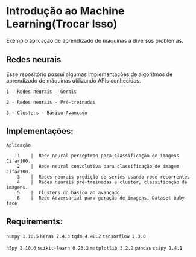 # Introdução ao Machine Learning(Trocar Isso)

Exemplo aplicação de aprendizado de máquinas a diversos problemas.

## Redes neurais
Esse repositório possui algumas implementações de algoritmos de aprendizado de máquinas utilizando APIs conhecidas.

`1 - Redes neurais - Gerais`

`2 - Redes neurais - Pré-treinadas`

`3 - Clusters - Básico-Avançado`


## Implementações:

    Aplicação
    
        1    |  Rede neural perceptron para classificação de imagens Cifar100.
        2    |  Rede neural convolutiva para classificação de imagem Cifar100.
        3    |  Redes neurais predição de series usando rede recorrentes
        4    |  Redes neurais pré-treinadas e cluster, classificação de imagens.
        5    |  Clusters do básico ao avançado.
        6    |  Rede Adversarial para geração de imagens. Dataset baby-face

## Requirements:

`numpy 1.18.5`
`Keras 2.4.3`
`tqdm 4.48.2`
`tensorflow 2.3.0`

`h5py 2.10.0`
`scikit-learn 0.23.2`
`matplotlib 3.2.2`
`pandas`
`scipy 1.4.1`
